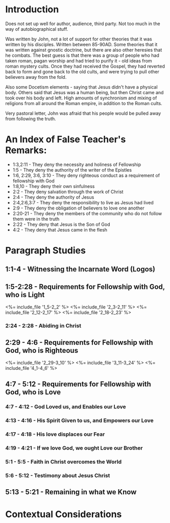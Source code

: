 # Introduction

Does not set up well for author, audience, third party. Not too much in
the way of autobiographical stuff.

Was written by John, not a lot of support for other theories that it was
written by his disciples. Written between 85-90AD. Some theories that it
was written against gnostic doctrine, but there are also other heresies
that he combats. The best guess is that there was a group of people who
had taken roman, pagan worship and had tried to purify it - old ideas
from roman mystery cults. Once they had received the Gospel, they had
reverted back to form and gone back to the old cults, and were trying to
pull other believers away from the fold.

Also some Docetism elements - saying that Jesus didn't have a physical
body. Others said that Jesus was a human being, but then Christ came and
took over his body and left. High amounts of synchronism and mixing of
religions from all around the Roman empire, in addition to the Roman
cults.

Very pastoral letter, John was afraid that his people would be pulled
away from following the truth.

# An Index of False Teacher's Remarks:
+ 1:3,2:11 - They deny the necessity and holiness of Fellowship
+ 1:5 - They deny the authority of the writer of the Epistles
+ 1:6, 2:29, 3:6, 3:10 - They deny righteous conduct as a requirement of fellowship with God
+ 1:8,10 - They deny their own sinfulness
+ 2:2 - They deny salvation through the work of Christ
+ 2:4 - They deny the authority of Jesus
+ 2:4,2:6,3:7 - They deny the responsibility to live as Jesus had lived
+ 2:9 - They deny the obligation of believers to love one another
+ 2:20-21 - They deny the members of the community who do not follow them were in the truth
+ 2:22 - They deny that Jesus is the Son of God
+ 4:2 - They deny that Jesus came in the flesh

# Paragraph Studies

## 1:1-4 - Witnessing the Incarnate Word (Logos)

## 1:5-2:28 - Requirements for Fellowship with God, who is Light

<%= include_file '1_5-2_2' %>
<%= include_file '2_3-2_11' %>
<%= include_file '2_12-2_17' %>
<%= include_file '2_18-2_23' %>
### 2:24 - 2:28 - Abiding in Christ

## 2:29 - 4:6 - Requirements for Fellowship with God, who is Righteous
<%= include_file '2_29-3_10' %>
<%= include_file '3_11-3_24' %>
<%= include_file '4_1-4_6' %>

## 4:7 - 5:12 - Requirements for Fellowship with God, who is Love
### 4:7 - 4:12 - God Loved us, and Enables our Love
### 4:13 - 4:16 - His Spirit Given to us, and Empowers our Love
### 4:17 - 4:18 - His love displaces our Fear
### 4:19 - 4:21 - If we love God, we ought Love our Brother
### 5:1 - 5:5 - Faith in Christ overcomes the World
### 5:6 - 5:12 - Testimony about Jesus Christ

## 5:13 - 5:21 - Remaining in what we Know

# Contextual Considerations



